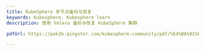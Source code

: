 ```yaml
---
title: KubeSphere 多节点备份与恢复
keywords: Kubesphere, Kubesphere learn
description: 使用 Velero 备份与恢复 KubeSphere 集群

pdfUrl: https://pek3b.qingstor.com/kubesphere-community/pdf/%E4%BA%91%E5%8E%9F%E7%94%9F%E5%AE%9E%E6%88%98/KubeSphere%20%E5%A4%87%E4%BB%BD%E4%B8%8E%E6%81%A2%E5%A4%8D-%E5%A4%9A%E8%8A%82%E7%82%B9%E6%A8%A1%E5%BC%8F.pdf

---
```


